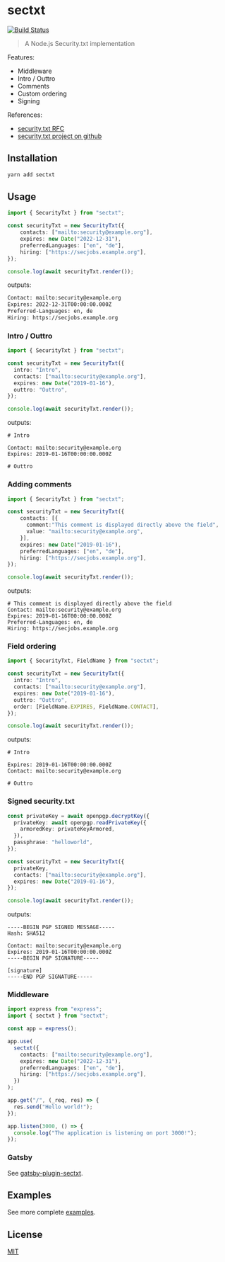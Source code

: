 # sectxt
[![Build Status](https://github.com/hupe1980/sectxt-nodejs/workflows/ci/badge.svg)](https://github.com/hupe1980/sectxt-nodejs/workflows/ci/badge.svg)
> A Node.js Security.txt implementation

Features:
* Middleware
* Intro / Outtro
* Comments
* Custom ordering
* Signing

References:
* [security.txt RFC](https://tools.ietf.org/html/draft-foudil-securitytxt)
* [security.txt project on github](https://github.com/securitytxt/security-txt)

## Installation
```bash
yarn add sectxt
```

## Usage
```typescript
import { SecurityTxt } from "sectxt";

const securityTxt = new SecurityTxt({
    contacts: ["mailto:security@example.org"],
    expires: new Date("2022-12-31"),
    preferredLanguages: ["en", "de"],
    hiring: ["https://secjobs.example.org"],
});

console.log(await securityTxt.render());
```
outputs:
```txt
Contact: mailto:security@example.org
Expires: 2022-12-31T00:00:00.000Z
Preferred-Languages: en, de
Hiring: https://secjobs.example.org
```

### Intro / Outtro
```typescript
import { SecurityTxt } from "sectxt";

const securityTxt = new SecurityTxt({
  intro: "Intro",
  contacts: ["mailto:security@example.org"],
  expires: new Date("2019-01-16"),
  outtro: "Outtro",
});

console.log(await securityTxt.render());
```
outputs:
```
# Intro

Contact: mailto:security@example.org
Expires: 2019-01-16T00:00:00.000Z

# Outtro
```

### Adding comments
```typescript
import { SecurityTxt } from "sectxt";

const securityTxt = new SecurityTxt({
    contacts: [{
      comment:"This comment is displayed directly above the field", 
      value: "mailto:security@example.org",
    }],
    expires: new Date("2019-01-16"),
    preferredLanguages: ["en", "de"],
    hiring: ["https://secjobs.example.org"],
});

console.log(await securityTxt.render());
```
outputs:
```
# This comment is displayed directly above the field
Contact: mailto:security@example.org
Expires: 2019-01-16T00:00:00.000Z
Preferred-Languages: en, de
Hiring: https://secjobs.example.org
```

### Field ordering
```typescript
import { SecurityTxt, FieldName } from "sectxt";

const securityTxt = new SecurityTxt({
  intro: "Intro",
  contacts: ["mailto:security@example.org"],
  expires: new Date("2019-01-16"),
  outtro: "Outtro",
  order: [FieldName.EXPIRES, FieldName.CONTACT],
});

console.log(await securityTxt.render());
```
outputs:
```
# Intro

Expires: 2019-01-16T00:00:00.000Z
Contact: mailto:security@example.org

# Outtro
```

### Signed security.txt
```typescript
const privateKey = await openpgp.decryptKey({
  privateKey: await openpgp.readPrivateKey({
    armoredKey: privateKeyArmored,
  }),
  passphrase: "helloworld",
});

const securityTxt = new SecurityTxt({
  privateKey,
  contacts: ["mailto:security@example.org"],
  expires: new Date("2019-01-16"),
});

console.log(await securityTxt.render());
```
outputs:
```
-----BEGIN PGP SIGNED MESSAGE-----
Hash: SHA512

Contact: mailto:security@example.org
Expires: 2019-01-16T00:00:00.000Z
-----BEGIN PGP SIGNATURE-----

[signature]
-----END PGP SIGNATURE-----
```

### Middleware
```typescript
import express from "express";
import { sectxt } from "sectxt";

const app = express();

app.use(
  sectxt({
    contacts: ["mailto:security@example.org"],
    expires: new Date("2022-12-31"),
    preferredLanguages: ["en", "de"],
    hiring: ["https://secjobs.example.org"],
  })
);

app.get("/", (_req, res) => {
  res.send("Hello world!");
});

app.listen(3000, () => {
  console.log("The application is listening on port 3000!");
});
```

### Gatsby
See [gatsby-plugin-sectxt](https://github.com/hupe1980/sectxt-nodejs/tree/main/packages/gatsby-plugin-sectxt).

## Examples
See more complete [examples](https://github.com/hupe1980/sectxt-nodejs/tree/main/examples).

## License
[MIT](https://github.com/hupe1980/sectxt-nodejs/tree/main/sectxt/LICENSE)

